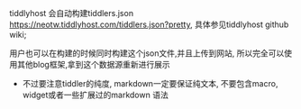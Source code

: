 tiddlyhost 会自动构建tiddlers.json https://neotw.tiddlyhost.com/tiddlers.json?pretty, 具体参见tiddlyhost github wiki;

用户也可以在构建的时候同时构建这个json文件,并且上传到网站, 所以完全可以使用其他blog框架,拿到这个数据源重新进行展示

* 不过要注意tiddler的纯度, markdown一定要保证纯文本, 不要包含macro, widget或者一些扩展过的markdown 语法